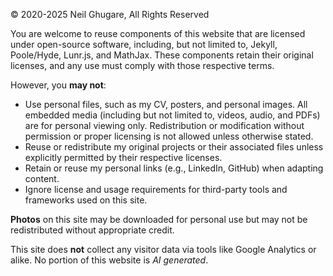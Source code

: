 © 2020-2025 Neil Ghugare, All Rights Reserved

You are welcome to reuse components of this website that are licensed under open-source software, including, but not limited to, Jekyll, Poole/Hyde, Lunr.js, and MathJax. These components retain their original licenses, and any use must comply with those respective terms. 

However, you **may not**:

* Use personal files, such as my CV, posters, and personal images. All embedded media (including but not limited to, videos, audio, and PDFs) are for personal viewing only. Redistribution or modification without permission or proper licensing is not allowed unless otherwise stated.
* Reuse or redistribute my original projects or their associated files unless explicitly permitted by their respective licenses.
* Retain or reuse my personal links (e.g., LinkedIn, GitHub) when adapting content.
* Ignore license and usage requirements for third-party tools and frameworks used on this site.

**Photos** on this site may be downloaded for personal use but may not be redistributed without appropriate credit. 

This site does **not** collect any visitor data via tools like Google Analytics or alike. No portion of this website is *AI generated*.
